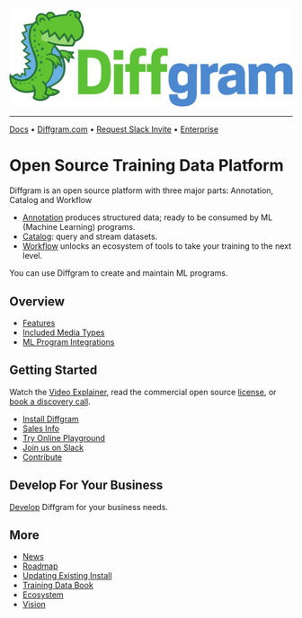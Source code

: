 
![](./github_assets/DiffgramLogoVECTOR.svg)


_________________

[Docs](https://diffgram.readme.io/docs)
•
[Diffgram.com](https://diffgram.com/)
•
[Request Slack Invite](https://www.jotform.com/form/222377866413058)
•
[Enterprise](https://diffgram.com/main/enterprise)

# Open Source Training Data Platform
Diffgram is an open source platform with three major parts: Annotation, Catalog and Workflow

* [Annotation](https://diffgram.com/main/product) produces structured data; ready to be consumed by ML (Machine Learning) programs.
* [Catalog](https://diffgram.com/main/catalog): query and stream datasets.
* [Workflow](https://diffgram.com/main/workflow-product) unlocks an ecosystem of tools to take your training to the next level.

You can use Diffgram to create and maintain ML programs.

## Overview
* [Features](https://diffgram.readme.io/docs/versions)
* [Included Media Types](https://diffgram.readme.io/docs/annotation)
* [ML Program Integrations](https://diffgram.readme.io/docs/automation-and-prelabels)

## Getting Started
Watch the [Video Explainer](https://www.youtube.com/watch?v=dws6J3bDbcU), 
read the commercial open source [license](https://github.com/diffgram/diffgram/blob/master/LICENSE.md),
or [book a discovery call](https://diffgram.com/main/contact).

* [Install Diffgram](https://diffgram.readme.io/docs/install)
* [Sales Info](https://diffgram.readme.io/docs/sales)
* [Try Online Playground](https://diffgram.com/user/data_platform/new)
* [Join us on Slack](https://www.jotform.com/form/222377866413058)
* [Contribute](https://diffgram.readme.io/docs/contribute)

## Develop For Your Business
[Develop](https://diffgram.readme.io/docs/customization) Diffgram for your business needs.

## More

* [News](https://diffgram.readme.io/docs/news)
* [Roadmap](https://diffgram.readme.io/docs/roadmap)
* [Updating Existing Install](https://diffgram.readme.io/docs/updating-an-existing-installation)
* [Training Data Book](https://www.oreilly.com/library/view/training-data-for/9781492094517/)
* [Ecosystem](https://diffgram.readme.io/docs/ecosystem)
* [Vision](https://diffgram.readme.io/docs/vision)



